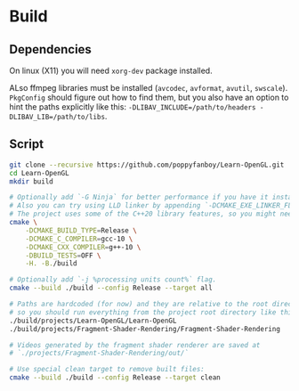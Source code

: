 # Build

## Dependencies

On linux (X11) you will need `xorg-dev` package installed.

ALso ffmpeg libraries must be installed (`avcodec`, `avformat`, `avutil`, `swscale`). `PkgConfig` should figure out how to find them, but you also have an option to hint the paths explicitly like this: `-DLIBAV_INCLUDE=/path/to/headers -DLIBAV_LIB=/path/to/libs`.

## Script

```zsh
git clone --recursive https://github.com/poppyfanboy/Learn-OpenGL.git
cd Learn-OpenGL
mkdir build

# Optionally add `-G Ninja` for better performance if you have it installed.
# Also you can try using LLD linker by appending `-DCMAKE_EXE_LINKER_FLAGS=-fuse-ld=lld`.
# The project uses some of the C++20 library features, so you might need to upgrade to GCC 10.
cmake \
    -DCMAKE_BUILD_TYPE=Release \
    -DCMAKE_C_COMPILER=gcc-10 \
    -DCMAKE_CXX_COMPILER=g++-10 \
    -DBUILD_TESTS=OFF \
    -H. -B./build

# Optionally add `-j %processing units count%` flag.
cmake --build ./build --config Release --target all

# Paths are hardcoded (for now) and they are relative to the root directory of the repository,
# so you should run everything from the project root directory like this:
./build/projects/Learn-OpenGL/Learn-OpenGL
./build/projects/Fragment-Shader-Rendering/Fragment-Shader-Rendering

# Videos generated by the fragment shader renderer are saved at
# `./projects/Fragment-Shader-Rendering/out/`

# Use special clean target to remove built files:
cmake --build ./build --config Release --target clean
```
